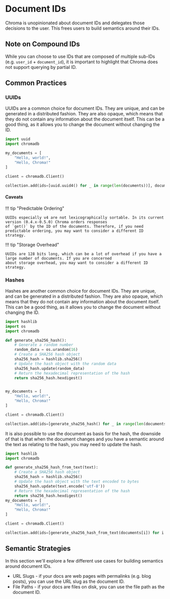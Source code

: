 # Document IDs

Chroma is unopinionated about document IDs and delegates those decisions to the user. This frees users to build semantics around their IDs.

## Note on Compound IDs

While you can choose to use IDs that are composed of multiple sub-IDs (e.g. `user_id` + `document_id`), it is important to highlight that Chroma does not support querying by partial ID.

## Common Practices

### UUIDs

UUIDs are a common choice for document IDs. They are unique, and can be generated in a distributed fashion. They are also opaque, which means that they do not contain any information about the document itself. This can be a good thing, as it allows you to change the document without changing the ID.

```python
import uuid
import chromadb

my_documents = [
    "Hello, world!",
    "Hello, Chroma!"
]

client = chromadb.Client()

collection.add(ids=[uuid.uuid4() for _ in range(len(documents))], documents=my_documents)
```

#### Caveats

!!! tip "Predictable Ordering" 

    UUIDs especially v4 are not lexicographically sortable. In its current version (0.4.x-0.5.0) Chroma orders responses 
    of `get()` by the ID of the documents. Therefore, if you need predictable ordering, you may want to consider a different ID strategy.

!!! tip "Storage Overhead"

    UUIDs are 128 bits long, which can be a lot of overhead if you have a large number of documents. If you are concerned 
    about storage overhead, you may want to consider a different ID strategy.

### Hashes

Hashes are another common choice for document IDs. They are unique, and can be generated in a distributed fashion. They are also opaque, which means that they do not contain any information about the document itself. This can be a good thing, as it allows you to change the document without changing the ID.

```python
import hashlib
import os
import chromadb

def generate_sha256_hash():
    # Generate a random number
    random_data = os.urandom(16)
    # Create a SHA256 hash object
    sha256_hash = hashlib.sha256()
    # Update the hash object with the random data
    sha256_hash.update(random_data)
    # Return the hexadecimal representation of the hash
    return sha256_hash.hexdigest()


my_documents = [
    "Hello, world!",
    "Hello, Chroma!"
]

client = chromadb.Client()

collection.add(ids=[generate_sha256_hash() for _ in range(len(documents))], documents=my_documents)
```

It is also possible to use the document as basis for the hash, the downside of that is that when the document changes and you have a semantic around the text as relating to the hash, you may need to update the hash.

```python
import hashlib
import chromadb

def generate_sha256_hash_from_text(text):
    # Create a SHA256 hash object
    sha256_hash = hashlib.sha256()
    # Update the hash object with the text encoded to bytes
    sha256_hash.update(text.encode('utf-8'))
    # Return the hexadecimal representation of the hash
    return sha256_hash.hexdigest()
my_documents = [
    "Hello, world!",
    "Hello, Chroma!"
]

client = chromadb.Client()

collection.add(ids=[generate_sha256_hash_from_text(documents[i]) for i in range(len(documents))], documents=my_documents)
```

## Semantic Strategies

In this section we'll explore a few different use cases for building semantics around document IDs.

- URL Slugs - if your docs are web pages with permalinks (e.g. blog posts), you can use the URL slug as the document ID.
- File Paths - if your docs are files on disk, you can use the file path as the document ID.
